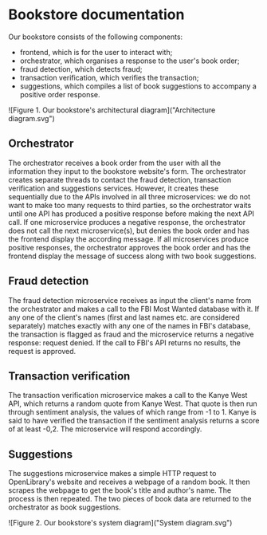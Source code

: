 # Bookstore documentation

Our bookstore consists of the following components:

 - frontend, which is for the user to interact with;
 - orchestrator, which organises a response to the user's book order;
 - fraud detection, which detects fraud;
 - transaction verification, which verifies the transaction;
 - suggestions, which compiles a list of book suggestions to accompany a positive order response.

![Figure 1. Our bookstore's architectural diagram]("Architecture diagram.svg")

## Orchestrator
The orchestrator receives a book order from the user with all the information they input to the bookstore website's form. The orchestrator creates separate threads to contact the fraud detection, transaction verification and suggestions services. However, it creates these sequentially due to the APIs involved in all three microservices: we do not want to make too many requests to third parties, so the orchestrator waits until one API has produced a positive response before making the next API call. If one microservice produces a negative response, the orchestrator does not call the next microservice(s), but denies the book order and has the frontend display the according message. If all microservices produce positive responses, the orchestrator approves the book order and has the frontend display the message of success along with two book suggestions.
## Fraud detection
The fraud detection microservice receives as input the client's name from the orchestrator and makes a call to the FBI Most Wanted database with it. If any one of the client's names (first and last names etc. are considered separately) matches exactly with any one of the names in FBI's database, the transaction is flagged as fraud and the microservice returns a negative response: request denied. If the call to FBI's API returns no results, the request is approved.
## Transaction verification
The transaction verification microservice makes a call to the Kanye West API, which returns a random quote from Kanye West. That quote is then run through sentiment analysis, the values of which range from -1 to 1. Kanye is said to have verified the transaction if the sentiment analysis returns a score of at least -0,2. The microservice will respond accordingly.
## Suggestions
The suggestions microservice makes a simple HTTP request to OpenLibrary's website and receives a webpage of a random book. It then scrapes the webpage to get the book's title and author's name. The process is then repeated. The two pieces of book data are returned to the orchestrator as book suggestions.

![Figure 2. Our bookstore's system diagram]("System diagram.svg")
